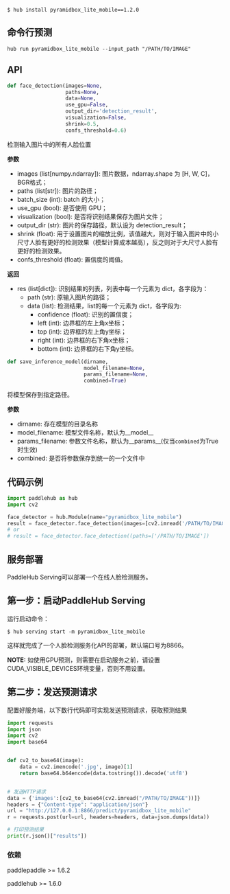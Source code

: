 ```shell
$ hub install pyramidbox_lite_mobile==1.2.0
```

## 命令行预测

```
hub run pyramidbox_lite_mobile --input_path "/PATH/TO/IMAGE"
```

## API

```python
def face_detection(images=None,
                   paths=None,
                   data=None,
                   use_gpu=False,
                   output_dir='detection_result',
                   visualization=False,
                   shrink=0.5,
                   confs_threshold=0.6)
```

检测输入图片中的所有人脸位置

**参数**

* images (list\[numpy.ndarray\]): 图片数据，ndarray.shape 为 \[H, W, C\]，BGR格式；
* paths (list\[str\]): 图片的路径；
* batch\_size (int): batch 的大小；
* use\_gpu (bool): 是否使用 GPU；
* visualization (bool): 是否将识别结果保存为图片文件；
* output\_dir (str): 图片的保存路径，默认设为 detection\_result；
* shrink (float): 用于设置图片的缩放比例，该值越大，则对于输入图片中的小尺寸人脸有更好的检测效果（模型计算成本越高），反之则对于大尺寸人脸有更好的检测效果。
* confs\_threshold (float): 置信度的阈值。

**返回**

* res (list\[dict\]): 识别结果的列表，列表中每一个元素为 dict，各字段为：
  * path (str): 原输入图片的路径；
  * data (list): 检测结果，list的每一个元素为 dict，各字段为:
      * confidence (float): 识别的置信度；
      * left (int): 边界框的左上角x坐标；
      * top (int): 边界框的左上角y坐标；
      * right (int): 边界框的右下角x坐标；
      * bottom (int): 边界框的右下角y坐标。

```python
def save_inference_model(dirname,
                         model_filename=None,
                         params_filename=None,
                         combined=True)
```

将模型保存到指定路径。

**参数**

* dirname: 存在模型的目录名称
* model\_filename: 模型文件名称，默认为\_\_model\_\_
* params\_filename: 参数文件名称，默认为\_\_params\_\_(仅当`combined`为True时生效)
* combined: 是否将参数保存到统一的一个文件中

## 代码示例

```python
import paddlehub as hub
import cv2

face_detector = hub.Module(name="pyramidbox_lite_mobile")
result = face_detector.face_detection(images=[cv2.imread('/PATH/TO/IMAGE')])
# or
# result = face_detector.face_detection((paths=['/PATH/TO/IMAGE'])
```

## 服务部署

PaddleHub Serving可以部署一个在线人脸检测服务。

## 第一步：启动PaddleHub Serving

运行启动命令：
```shell
$ hub serving start -m pyramidbox_lite_mobile
```

这样就完成了一个人脸检测服务化API的部署，默认端口号为8866。

**NOTE:** 如使用GPU预测，则需要在启动服务之前，请设置CUDA\_VISIBLE\_DEVICES环境变量，否则不用设置。

## 第二步：发送预测请求

配置好服务端，以下数行代码即可实现发送预测请求，获取预测结果

```python
import requests
import json
import cv2
import base64


def cv2_to_base64(image):
    data = cv2.imencode('.jpg', image)[1]
    return base64.b64encode(data.tostring()).decode('utf8')


# 发送HTTP请求
data = {'images':[cv2_to_base64(cv2.imread("/PATH/TO/IMAGE"))]}
headers = {"Content-type": "application/json"}
url = "http://127.0.0.1:8866/predict/pyramidbox_lite_mobile"
r = requests.post(url=url, headers=headers, data=json.dumps(data))

# 打印预测结果
print(r.json()["results"])
```

### 依赖

paddlepaddle >= 1.6.2

paddlehub >= 1.6.0
